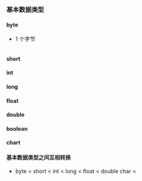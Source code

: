 ### 基本数据类型
#### byte
- 1 个字节
``` 

```
#### short
#### int
#### long
#### float
#### double
#### boolean
#### chart
#### 基本数据类型之间互相转换
- 
    byte < short < int < long < float < double
            char <

